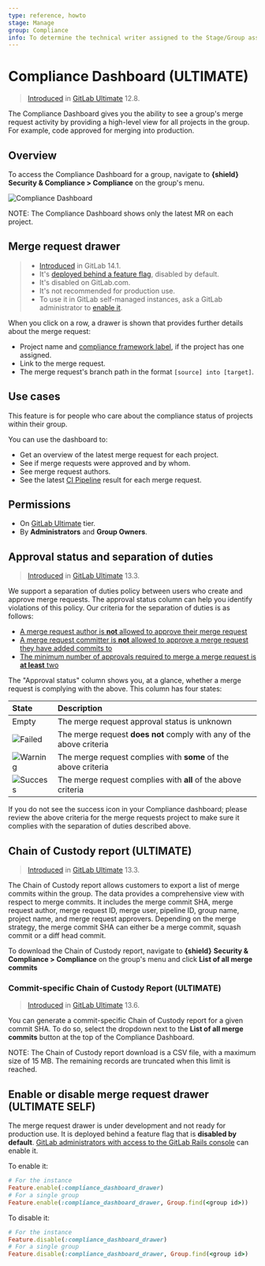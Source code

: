 ```yaml
---
type: reference, howto
stage: Manage
group: Compliance
info: To determine the technical writer assigned to the Stage/Group associated with this page, see https://about.gitlab.com/handbook/engineering/ux/technical-writing/#assignments
---
```


# Compliance Dashboard **(ULTIMATE)**

> [Introduced](https://gitlab.com/gitlab-org/gitlab/-/issues/36524) in [GitLab Ultimate](https://about.gitlab.com/pricing/) 12.8.

The Compliance Dashboard gives you the ability to see a group's merge request activity
by providing a high-level view for all projects in the group. For example, code approved
for merging into production.

## Overview

To access the Compliance Dashboard for a group, navigate to **{shield}** **Security & Compliance > Compliance** on the group's menu.

![Compliance Dashboard](img/compliance_dashboard_v13_11.png)

NOTE:
The Compliance Dashboard shows only the latest MR on each project.

## Merge request drawer

> - [Introduced](https://gitlab.com/gitlab-org/gitlab/-/issues/299357) in GitLab 14.1.
> - It's [deployed behind a feature flag](../../feature_flags.md), disabled by default.
> - It's disabled on GitLab.com.
> - It's not recommended for production use.
> - To use it in GitLab self-managed instances, ask a GitLab administrator to [enable it](#enable-or-disable-merge-request-drawer).

When you click on a row, a drawer is shown that provides further details about the merge
request:

- Project name and [compliance framework label](../../project/settings/index.md#compliance-frameworks),
  if the project has one assigned.
- Link to the merge request.
- The merge request's branch path in the format `[source] into [target]`.

## Use cases

This feature is for people who care about the compliance status of projects within their group.

You can use the dashboard to:

- Get an overview of the latest merge request for each project.
- See if merge requests were approved and by whom.
- See merge request authors.
- See the latest [CI Pipeline](../../../ci/pipelines/index.md) result for each merge request.

## Permissions

- On [GitLab Ultimate](https://about.gitlab.com/pricing/) tier.
- By **Administrators** and **Group Owners**.

## Approval status and separation of duties

> [Introduced](https://gitlab.com/gitlab-org/gitlab/-/issues/217939) in [GitLab Ultimate](https://about.gitlab.com/pricing/) 13.3.

We support a separation of duties policy between users who create and approve merge requests.
The approval status column can help you identify violations of this policy.
Our criteria for the separation of duties is as follows:

- [A merge request author is **not** allowed to approve their merge request](../../project/merge_requests/approvals/settings.md#prevent-authors-from-approving-their-own-work)
- [A merge request committer is **not** allowed to approve a merge request they have added commits to](../../project/merge_requests/approvals/settings.md#prevent-committers-from-approving-their-own-work)
- [The minimum number of approvals required to merge a merge request is **at least** two](../../project/merge_requests/approvals/rules.md)

The "Approval status" column shows you, at a glance, whether a merge request is complying with the above.
This column has four states:

| State | Description |
|:------|:------------|
| Empty | The merge request approval status is unknown |
| ![Failed](img/failed_icon_v13_3.png) | The merge request **does not** comply with any of the above criteria |
| ![Warning](img/warning_icon_v13_3.png) | The merge request complies with **some** of the above criteria |
| ![Success](img/success_icon_v13_3.png) | The merge request complies with **all** of the above criteria |

If you do not see the success icon in your Compliance dashboard; please review the above criteria for the merge requests
project to make sure it complies with the separation of duties described above.

## Chain of Custody report **(ULTIMATE)**

> [Introduced](https://gitlab.com/gitlab-org/gitlab/-/issues/213364) in [GitLab Ultimate](https://about.gitlab.com/pricing/) 13.3.

The Chain of Custody report allows customers to export a list of merge commits within the group.
The data provides a comprehensive view with respect to merge commits. It includes the merge commit SHA,
merge request author, merge request ID, merge user, pipeline ID, group name, project name, and merge request approvers.
Depending on the merge strategy, the merge commit SHA can either be a merge commit, squash commit or a diff head commit.

To download the Chain of Custody report, navigate to **{shield}** **Security & Compliance > Compliance** on the group's menu and click **List of all merge commits**

### Commit-specific Chain of Custody Report **(ULTIMATE)**

> [Introduced](https://gitlab.com/gitlab-org/gitlab/-/issues/267629) in [GitLab Ultimate](https://about.gitlab.com/pricing/) 13.6.

You can generate a commit-specific Chain of Custody report for a given commit SHA. To do so, select
the dropdown next to the **List of all merge commits** button at the top of the Compliance Dashboard.

NOTE:
The Chain of Custody report download is a CSV file, with a maximum size of 15 MB.
The remaining records are truncated when this limit is reached.

## Enable or disable merge request drawer **(ULTIMATE SELF)**

The merge request drawer is under development and not ready for production use. It is
deployed behind a feature flag that is **disabled by default**.
[GitLab administrators with access to the GitLab Rails console](../../../administration/feature_flags.md)
can enable it.

To enable it:

```ruby
# For the instance
Feature.enable(:compliance_dashboard_drawer)
# For a single group
Feature.enable(:compliance_dashboard_drawer, Group.find(<group id>))
```

To disable it:

```ruby
# For the instance
Feature.disable(:compliance_dashboard_drawer)
# For a single group
Feature.disable(:compliance_dashboard_drawer, Group.find(<group id>)
```
